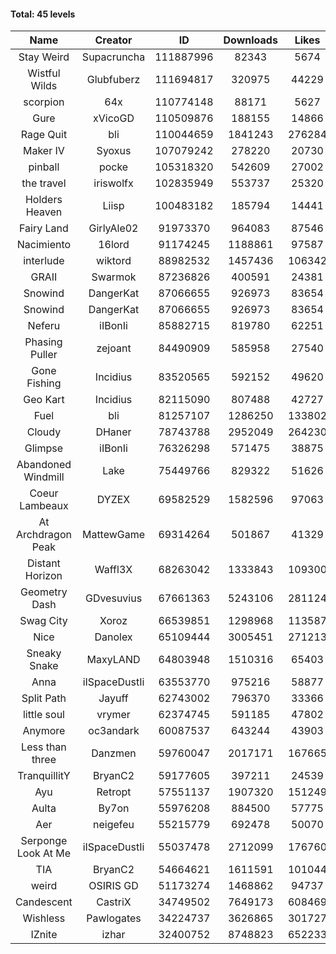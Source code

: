 #### Total: 45 levels

| Name | Creator | ID | Downloads | Likes |
|:---:|:---:|:---:|:---:|:---:|
| Stay Weird  | Supacruncha | 111887996 | 82343 | 5674
| Wistful Wilds | Glubfuberz | 111694817 | 320975 | 44229
| scorpion | 64x | 110774148 | 88171 | 5627
| Gure | xVicoGD | 110509876 | 188155 | 14866
| Rage Quit | bli | 110044659 | 1841243 | 276284
| Maker IV | Syoxus | 107079242 | 278220 | 20730
| pinball | pocke | 105318320 | 542609 | 27002
| the travel | iriswolfx | 102835949 | 553737 | 25320
| Holders Heaven | Liisp | 100483182 | 185794 | 14441
| Fairy Land | GirlyAle02 | 91973370 | 964083 | 87546
| Nacimiento | 16lord | 91174245 | 1188861 | 97587
| interlude | wiktord | 88982532 | 1457436 | 106342
| GRAII | Swarmok | 87236826 | 400591 | 24381
| Snowind | DangerKat | 87066655 | 926973 | 83654
| Snowind | DangerKat | 87066655 | 926973 | 83654
| Neferu | iIBonIi | 85882715 | 819780 | 62251
| Phasing Puller | zejoant | 84490909 | 585958 | 27540
| Gone Fishing | Incidius | 83520565 | 592152 | 49620
| Geo Kart | Incidius | 82115090 | 807488 | 42727
| Fuel | bli | 81257107 | 1286250 | 133802
| Cloudy | DHaner | 78743788 | 2952049 | 264230
| Glimpse | iIBonIi | 76326298 | 571475 | 38875
| Abandoned Windmill | Lake | 75449766 | 829322 | 51626
| Coeur Lambeaux | DYZEX | 69582529 | 1582596 | 97063
| At Archdragon Peak | MattewGame | 69314264 | 501867 | 41329
| Distant Horizon | Waffl3X | 68263042 | 1333843 | 109300
| Geometry Dash | GDvesuvius | 67661363 | 5243106 | 281124
| Swag City | Xoroz | 66539851 | 1298968 | 113587
| Nice | Danolex | 65109444 | 3005451 | 271213
| Sneaky Snake | MaxyLAND | 64803948 | 1510316 | 65403
| Anna | iISpaceDustIi | 63553770 | 975216 | 58877
| Split Path | Jayuff | 62743002 | 796370 | 33366
| little soul | vrymer | 62374745 | 591185 | 47802
| Anymore | oc3andark | 60087537 | 643244 | 43903
| Less than three | Danzmen | 59760047 | 2017171 | 167665
| TranquillitY | BryanC2 | 59177605 | 397211 | 24539
| Ayu | Retropt | 57551137 | 1907320 | 151249
| Aulta | By7on | 55976208 | 884500 | 57775
| Aer | neigefeu | 55215779 | 692478 | 50070
| Serponge Look At Me | iISpaceDustIi | 55037478 | 2712099 | 176760
|  TIA | BryanC2 | 54664621 | 1611591 | 101044
| weird | OSIRIS GD | 51173274 | 1468862 | 94737
| Candescent | CastriX | 34749502 | 7649173 | 608469
| Wishless | Pawlogates | 34224737 | 3626865 | 301727
| IZnite | izhar | 32400752 | 8748823 | 652233
